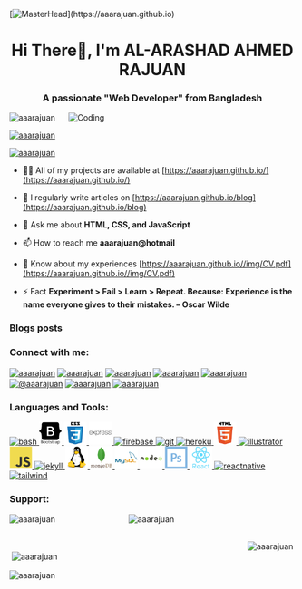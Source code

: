 [![MasterHead](https://1.bp.blogspot.com/-7A4WynwLsM...)](https://aaarajuan.github.io)

<h1 align="center">Hi There👋, I'm AL-ARASHAD AHMED RAJUAN</h1>
<h3 align="center">A passionate "Web Developer" from Bangladesh</h3>

<img align="right" alt="Coding" width="400" src="https://cdn.dribbble.com/users/1162077/screenshots/3848914/programmer.gif">

<p align="left"> <img src="https://komarev.com/ghpvc/?username=aaarajuan&label=Profile%20views&color=0e75b6&style=flat" alt="aaarajuan" /> </p>

<p align="left"> <a href="https://github.com/ryo-ma/github-profile-trophy"><img src="https://github-profile-trophy.vercel.app/?username=aaarajuan" alt="aaarajuan" /></a> </p>

<p align="left"> <a href="https://twitter.com/aaarajuan" target="blank"><img src="https://img.shields.io/twitter/follow/aaarajuan?logo=twitter&style=for-the-badge" alt="aaarajuan" /></a> </p>

- 👨‍💻 All of my projects are available at [https://aaarajuan.github.io/](https://aaarajuan.github.io/)

- 📝 I regularly write articles on [https://aaarajuan.github.io/blog](https://aaarajuan.github.io/blog)

- 💬 Ask me about **HTML, CSS, and JavaScript**

- 📫 How to reach me **aaarajuan@hotmail**

- 📄 Know about my experiences [https://aaarajuan.github.io//img/CV.pdf](https://aaarajuan.github.io//img/CV.pdf)

- ⚡ Fact **Experiment > Fail > Learn > Repeat. Because: Experience is the name everyone gives to their mistakes. – Oscar Wilde**

### Blogs posts
<!-- BLOG-POST-LIST:START -->
<!-- BLOG-POST-LIST:END -->

<h3 align="left">Connect with me:</h3>
<p align="left">
<a href="https://dev.to/aaarajuan" target="blank"><img align="center" src="https://raw.githubusercontent.com/rahuldkjain/github-profile-readme-generator/master/src/images/icons/Social/devto.svg" alt="aaarajuan" height="30" width="40" /></a>
<a href="https://twitter.com/aaarajuan" target="blank"><img align="center" src="https://raw.githubusercontent.com/rahuldkjain/github-profile-readme-generator/master/src/images/icons/Social/twitter.svg" alt="aaarajuan" height="30" width="40" /></a>
<a href="https://linkedin.com/in/aaarajuan" target="blank"><img align="center" src="https://raw.githubusercontent.com/rahuldkjain/github-profile-readme-generator/master/src/images/icons/Social/linked-in-alt.svg" alt="aaarajuan" height="30" width="40" /></a>
<a href="https://fb.com/aaarajuan" target="blank"><img align="center" src="https://raw.githubusercontent.com/rahuldkjain/github-profile-readme-generator/master/src/images/icons/Social/facebook.svg" alt="aaarajuan" height="30" width="40" /></a>
<a href="https://instagram.com/aaarajuan" target="blank"><img align="center" src="https://raw.githubusercontent.com/rahuldkjain/github-profile-readme-generator/master/src/images/icons/Social/instagram.svg" alt="aaarajuan" height="30" width="40" /></a>
<a href="https://medium.com/@aaarajuan" target="blank"><img align="center" src="https://raw.githubusercontent.com/rahuldkjain/github-profile-readme-generator/master/src/images/icons/Social/medium.svg" alt="@aaarajuan" height="30" width="40" /></a>
<a href="https://www.youtube.com/c/aaarajuan" target="blank"><img align="center" src="https://raw.githubusercontent.com/rahuldkjain/github-profile-readme-generator/master/src/images/icons/Social/youtube.svg" alt="aaarajuan" height="30" width="40" /></a>
<a href="https://www.hackerrank.com/aaarajuan" target="blank"><img align="center" src="https://raw.githubusercontent.com/rahuldkjain/github-profile-readme-generator/master/src/images/icons/Social/hackerrank.svg" alt="aaarajuan" height="30" width="40" /></a>
</p>

<h3 align="left">Languages and Tools:</h3>
<p align="left"> <a href="https://www.gnu.org/software/bash/" target="_blank" rel="noreferrer"> <img src="https://www.vectorlogo.zone/logos/gnu_bash/gnu_bash-icon.svg" alt="bash" width="40" height="40"/> </a> <a href="https://getbootstrap.com" target="_blank" rel="noreferrer"> <img src="https://raw.githubusercontent.com/devicons/devicon/master/icons/bootstrap/bootstrap-plain-wordmark.svg" alt="bootstrap" width="40" height="40"/> </a> <a href="https://www.w3schools.com/css/" target="_blank" rel="noreferrer"> <img src="https://raw.githubusercontent.com/devicons/devicon/master/icons/css3/css3-original-wordmark.svg" alt="css3" width="40" height="40"/> </a> <a href="https://expressjs.com" target="_blank" rel="noreferrer"> <img src="https://raw.githubusercontent.com/devicons/devicon/master/icons/express/express-original-wordmark.svg" alt="express" width="40" height="40"/> </a> <a href="https://firebase.google.com/" target="_blank" rel="noreferrer"> <img src="https://www.vectorlogo.zone/logos/firebase/firebase-icon.svg" alt="firebase" width="40" height="40"/> </a> <a href="https://git-scm.com/" target="_blank" rel="noreferrer"> <img src="https://www.vectorlogo.zone/logos/git-scm/git-scm-icon.svg" alt="git" width="40" height="40"/> </a> <a href="https://heroku.com" target="_blank" rel="noreferrer"> <img src="https://www.vectorlogo.zone/logos/heroku/heroku-icon.svg" alt="heroku" width="40" height="40"/> </a> <a href="https://www.w3.org/html/" target="_blank" rel="noreferrer"> <img src="https://raw.githubusercontent.com/devicons/devicon/master/icons/html5/html5-original-wordmark.svg" alt="html5" width="40" height="40"/> </a> <a href="https://www.adobe.com/in/products/illustrator.html" target="_blank" rel="noreferrer"> <img src="https://www.vectorlogo.zone/logos/adobe_illustrator/adobe_illustrator-icon.svg" alt="illustrator" width="40" height="40"/> </a> <a href="https://developer.mozilla.org/en-US/docs/Web/JavaScript" target="_blank" rel="noreferrer"> <img src="https://raw.githubusercontent.com/devicons/devicon/master/icons/javascript/javascript-original.svg" alt="javascript" width="40" height="40"/> </a> <a href="https://jekyllrb.com/" target="_blank" rel="noreferrer"> <img src="https://www.vectorlogo.zone/logos/jekyllrb/jekyllrb-icon.svg" alt="jekyll" width="40" height="40"/> </a> <a href="https://www.linux.org/" target="_blank" rel="noreferrer"> <img src="https://raw.githubusercontent.com/devicons/devicon/master/icons/linux/linux-original.svg" alt="linux" width="40" height="40"/> </a> <a href="https://www.mongodb.com/" target="_blank" rel="noreferrer"> <img src="https://raw.githubusercontent.com/devicons/devicon/master/icons/mongodb/mongodb-original-wordmark.svg" alt="mongodb" width="40" height="40"/> </a> <a href="https://www.mysql.com/" target="_blank" rel="noreferrer"> <img src="https://raw.githubusercontent.com/devicons/devicon/master/icons/mysql/mysql-original-wordmark.svg" alt="mysql" width="40" height="40"/> </a> <a href="https://nodejs.org" target="_blank" rel="noreferrer"> <img src="https://raw.githubusercontent.com/devicons/devicon/master/icons/nodejs/nodejs-original-wordmark.svg" alt="nodejs" width="40" height="40"/> </a> <a href="https://www.photoshop.com/en" target="_blank" rel="noreferrer"> <img src="https://raw.githubusercontent.com/devicons/devicon/master/icons/photoshop/photoshop-line.svg" alt="photoshop" width="40" height="40"/> </a> <a href="https://reactjs.org/" target="_blank" rel="noreferrer"> <img src="https://raw.githubusercontent.com/devicons/devicon/master/icons/react/react-original-wordmark.svg" alt="react" width="40" height="40"/> </a> <a href="https://reactnative.dev/" target="_blank" rel="noreferrer"> <img src="https://reactnative.dev/img/header_logo.svg" alt="reactnative" width="40" height="40"/> </a> <a href="https://tailwindcss.com/" target="_blank" rel="noreferrer"> <img src="https://www.vectorlogo.zone/logos/tailwindcss/tailwindcss-icon.svg" alt="tailwind" width="40" height="40"/> </a> </p>

<h3 align="left">Support:</h3>
<p><a href="https://www.buymeacoffee.com/aaarajuan"> <img align="left" src="https://cdn.buymeacoffee.com/buttons/v2/default-yellow.png" height="50" width="210" alt="aaarajuan" /></a><a href="https://ko-fi.com/aaarajuan"> <img align="left" src="https://cdn.ko-fi.com/cdn/kofi3.png?v=3" height="50" width="210" alt="aaarajuan" /></a></p><br><br>

<p><img align="left" src="https://github-readme-stats.vercel.app/api/top-langs?username=aaarajuan&show_icons=true&locale=en&layout=compact" alt="aaarajuan" /></p>

<p>&nbsp;<img align="center" src="https://github-readme-stats.vercel.app/api?username=aaarajuan&show_icons=true&locale=en" alt="aaarajuan" /></p>

<p><img align="center" src="https://github-readme-streak-stats.herokuapp.com/?user=aaarajuan&" alt="aaarajuan" /></p>


